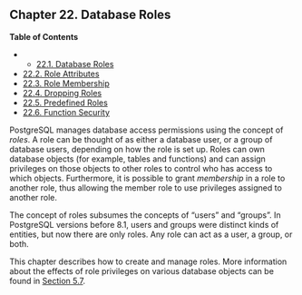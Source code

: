 ## Chapter 22. Database Roles

**Table of Contents**

  * *   [22.1. Database Roles](database-roles)
  * [22.2. Role Attributes](role-attributes)
  * [22.3. Role Membership](role-membership)
  * [22.4. Dropping Roles](role-removal)
  * [22.5. Predefined Roles](predefined-roles)
  * [22.6. Function Security](perm-functions)

PostgreSQL manages database access permissions using the concept of *roles*. A role can be thought of as either a database user, or a group of database users, depending on how the role is set up. Roles can own database objects (for example, tables and functions) and can assign privileges on those objects to other roles to control who has access to which objects. Furthermore, it is possible to grant *membership* in a role to another role, thus allowing the member role to use privileges assigned to another role.

The concept of roles subsumes the concepts of “users” and “groups”. In PostgreSQL versions before 8.1, users and groups were distinct kinds of entities, but now there are only roles. Any role can act as a user, a group, or both.

This chapter describes how to create and manage roles. More information about the effects of role privileges on various database objects can be found in [Section 5.7](ddl-priv "5.7. Privileges").
